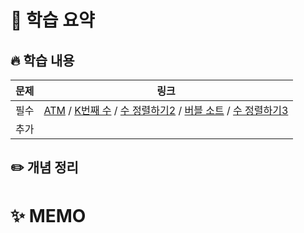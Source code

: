 #  📖 학습 요약

## 🔥 학습 내용
| **문제** | **링크**                                                                                                                                                                                                                                                                                                                                                                                                                                                                                                                 |
|--------|------------------------------------------------------------------------------------------------------------------------------------------------------------------------------------------------------------------------------------------------------------------------------------------------------------------------------------------------------------------------------------------------------------------------------------------------------------------------------------------------------------------------|
| 필수     | [ATM](https://www.acmicpc.net/problem/11399) / [K번째 수](https://www.acmicpc.net/problem/11004) / [수 정렬하기2](https://www.acmicpc.net/problem/2751) / [버블 소트](https://www.acmicpc.net/problem/1517) / [수 정렬하기3](https://www.acmicpc.net/problem/10989)                                                                                                                                                                                                                                                                     |
| 추가     | []()                                                                                                                                                                                                                                                                                                                                                                                                                                                                                                                   |
## ✏️ 개념 정리


# ✨ MEMO
